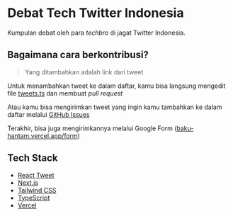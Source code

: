 # Debat Tech Twitter Indonesia

Kumpulan debat oleh para _techbro_ di jagat Twitter Indonesia.

## Bagaimana cara berkontribusi?

> Yang ditambahkan adalah link dari tweet

Untuk menambahkan tweet ke dalam daftar, kamu bisa langsung mengedit file
[tweets.ts](/src/lib/tweets.ts) dan membuat _pull request_

Atau kamu bisa mengirimkan tweet yang ingin kamu tambahkan ke dalam daftar
melalui [GitHub Issues](https://github.com/zakiego/baku-hantam/issues/new)

Terakhir, bisa juga mengirimkannya melalui Google Form
([baku-hantam.vercel.app/form](https://baku-hantam.vercel.app/form))

## Tech Stack

- [React Tweet](https://react-tweet.vercel.app/)
- [Next.js](https://nextjs.org/)
- [Tailwind CSS](https://tailwindcss.com/)
- [TypeScript](https://www.typescriptlang.org/)
- [Vercel](https://vercel.com/)
